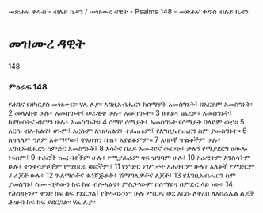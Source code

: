 ﻿
መጽሐፍ ቅዱስ - ብሉይ ኪዳን / መዝሙረ ዳዊት - Psalms 148 - መጽሐፍ ቅዱስ ብሉይ ኪዳን
# መዝሙረ ዳዊት
148
### ምዕራፍ 148
የሐጌና የዘካርያስ መዝሙር።
 ሃሌ ሉያ። እግዚአብሔርን ከሰማያት አመስግኑት፤ በአርያም አመስግኑት።
2  መላእክቱ ሁሉ፥ አመስግኑት፤ ሠራዊቱ ሁሉ፥ አመስግኑት።
3  ፀሐይና ጨረቃ፥ አመስግኑት፤ ከዋክብትና ብርሃን ሁሉ፥ አመስግኑት።
4  ሰማየ ሰማያት፥ አመስግኑት የሰማያት በላይም ውኃ።
5  እርሱ ብሎአልና፥ ሆኑም፤ እርሱም አዝዞአልና፥ ተፈጠሩም፤ የእግዚአብሔርን ስም ያመስግኑት።
6  ለዘላለም ዓለም አቆማቸው፤ ትእዛዝን ሰጠ፥ አያልፉምም።
7  እባቦች ጥልቆችም ሁሉ፥ እግዚአብሔርን ከምድር አመስግኑት፤
8  እሳትና በረዶ አመዳይና ውርጭ፥ ቃሉን የሚያደርግ ዐውሎ ነፋስም፤
9  ተራሮች ኰረብቶችም ሁሉ፥ የሚያፈራም ዛፍ ዝግባም ሁሉ፤
10  አራዊትም እንስሳትም ሁሉ፥ ተንቀሳቃሾችም የሚበርሩ ወፎችም፤
11  የምድር ነገሥታት አሕዛብም ሁሉ፥ አለቆች የምድርም ፈራጆች ሁሉ፥
12  ጕልማሶችና ቈነጃጅቶች፥ ሽማግሌዎችና ልጆች፤
13  የእግዚአብሔርን ስም ያመስግኑ፤ ስሙ ብቻውን ከፍ ከፍ ብሎአልና፥ ምስጋናውም በሰማይና በምድር ላይ ነው።
14  የሕዝቡንም ቀንድ ከፍ ከፍ ያደርጋል፤ የቅዱሳኑንም ሁሉ ምስጋና ወደ እርሱ ለቀረበ ለእስራኤል ልጆች ሕዝብ ከፍ ከፍ ያደርጋል። ሃሌ ሉያ። 

